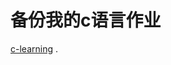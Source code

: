 备份我的c语言作业<br>
====================
[c-learning](https://github.com/trick12138/c-learning"c语言学习内容")
.